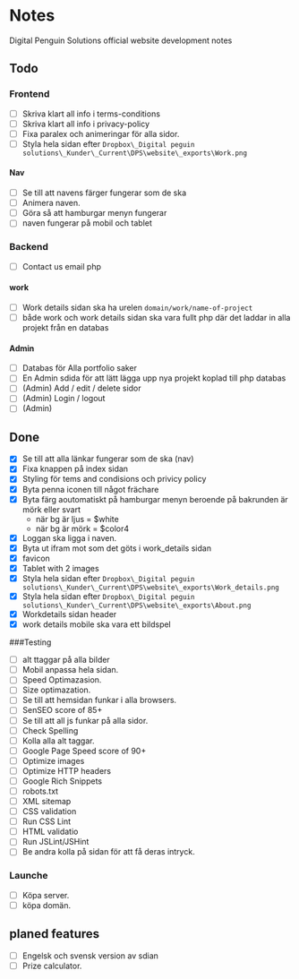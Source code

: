 
# Notes
Digital Penguin Solutions official website development notes

## Todo

### Frontend
-[ ] Skriva klart all info i terms-conditions
-[ ] Skriva klart all info i privacy-policy
-[ ] Fixa paralex och animeringar för alla sidor.
-[ ] Styla hela sidan efter `Dropbox\_Digital peguin solutions\_Kunder\_Current\DPS\website\_exports\Work.png`

#### Nav
-[ ] Se till att navens färger fungerar som de ska 
-[ ] Animera naven.
-[ ] Göra så att hamburgar menyn fungerar
-[ ] naven fungerar på mobil och tablet

### Backend
-[ ] Contact us email php

#### work
-[ ] Work details sidan ska ha urelen `domain/work/name-of-project`
-[ ] både work och work details sidan ska vara fullt php där det laddar in alla projekt från en databas

#### Admin
-[ ] Databas för Alla portfolio saker
-[ ] En Admin sdida för att lätt lägga upp nya projekt koplad till php databas
-[ ] (Admin) Add / edit / delete sidor
-[ ] (Admin) Login / logout
-[ ] (Admin) 

## Done
-[x] Se till att alla länkar fungerar som de ska (nav)
-[x] Fixa knappen på index sidan
-[x] Styling för tems and condisions och privicy policy
-[x] Byta penna iconen till något frächare
-[x] Byta färg aoutomatiskt på hamburgar menyn beroende på bakrunden är mörk eller svart
  * när bg är ljus = $white
  * när bg är mörk = $color4
-[x] Loggan ska ligga i naven.
-[x] Byta ut ifram mot som det göts i work_details sidan
-[x] favicon
-[x] Tablet with 2 images
-[x] Styla hela sidan efter `Dropbox\_Digital peguin solutions\_Kunder\_Current\DPS\website\_exports\Work_details.png`
-[x] Styla hela sidan efter `Dropbox\_Digital peguin solutions\_Kunder\_Current\DPS\website\_exports\About.png`
-[x] Workdetails sidan header
-[x] work details mobile ska vara ett bildspel

###Testing
-[ ] alt ttaggar på alla bilder
-[ ] Mobil anpassa hela sidan.
-[ ] Speed Optimazasion.
-[ ] Size optimazation.
-[ ] Se till att hemsidan funkar i alla browsers.
-[ ] SenSEO score of 85+
-[ ] Se till att all js funkar på alla sidor.
-[ ] Check Spelling
-[ ] Kolla alla alt taggar.
-[ ] Google Page Speed score of 90+
-[ ] Optimize images
-[ ] Optimize HTTP headers
-[ ] Google Rich Snippets
-[ ] robots.txt 
-[ ] XML sitemap
-[ ] CSS validation
-[ ] Run CSS Lint
-[ ] HTML validatio
-[ ] Run JSLint/JSHint
-[ ] Be andra kolla på sidan för att få deras intryck.

### Launche
-[ ] Köpa server.
-[ ] köpa domän.

## planed features
-[ ] Engelsk och svensk version av sdian
-[ ] Prize calculator.
